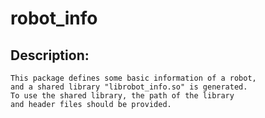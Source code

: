 # robot_info

## Description:
```
This package defines some basic information of a robot, 
and a shared library "librobot_info.so" is generated. 
To use the shared library, the path of the library
and header files should be provided.
```
